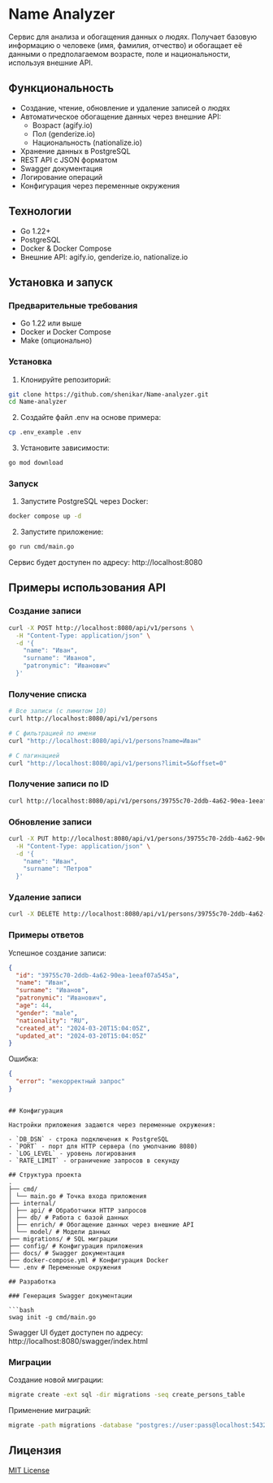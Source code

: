 # Name Analyzer

Сервис для анализа и обогащения данных о людях. Получает базовую информацию о человеке (имя, фамилия, отчество) и обогащает её данными о предполагаемом возрасте, поле и национальности, используя внешние API.

## Функциональность

- Создание, чтение, обновление и удаление записей о людях
- Автоматическое обогащение данных через внешние API:
  - Возраст (agify.io)
  - Пол (genderize.io)
  - Национальность (nationalize.io)
- Хранение данных в PostgreSQL
- REST API с JSON форматом
- Swagger документация
- Логирование операций
- Конфигурация через переменные окружения

## Технологии

- Go 1.22+
- PostgreSQL
- Docker & Docker Compose
- Внешние API: agify.io, genderize.io, nationalize.io

## Установка и запуск

### Предварительные требования

- Go 1.22 или выше
- Docker и Docker Compose
- Make (опционально)

### Установка

1. Клонируйте репозиторий:
```bash
git clone https://github.com/shenikar/Name-analyzer.git
cd Name-analyzer
```

2. Создайте файл .env на основе примера:
```bash
cp .env_example .env
```

3. Установите зависимости:
```bash
go mod download
```

### Запуск

1. Запустите PostgreSQL через Docker:
```bash
docker compose up -d
```

2. Запустите приложение:
```bash
go run cmd/main.go
```

Сервис будет доступен по адресу: http://localhost:8080

## Примеры использования API

### Создание записи
```bash
curl -X POST http://localhost:8080/api/v1/persons \
  -H "Content-Type: application/json" \
  -d '{
    "name": "Иван",
    "surname": "Иванов",
    "patronymic": "Иванович"
  }'
```

### Получение списка
```bash
# Все записи (с лимитом 10)
curl http://localhost:8080/api/v1/persons

# С фильтрацией по имени
curl "http://localhost:8080/api/v1/persons?name=Иван"

# С пагинацией
curl "http://localhost:8080/api/v1/persons?limit=5&offset=0"
```

### Получение записи по ID
```bash
curl http://localhost:8080/api/v1/persons/39755c70-2ddb-4a62-90ea-1eeaf07a545a
```

### Обновление записи
```bash
curl -X PUT http://localhost:8080/api/v1/persons/39755c70-2ddb-4a62-90ea-1eeaf07a545a \
  -H "Content-Type: application/json" \
  -d '{
    "name": "Иван",
    "surname": "Петров"
  }'
```

### Удаление записи
```bash
curl -X DELETE http://localhost:8080/api/v1/persons/39755c70-2ddb-4a62-90ea-1eeaf07a545a
```

### Примеры ответов

Успешное создание записи:
```json
{
  "id": "39755c70-2ddb-4a62-90ea-1eeaf07a545a",
  "name": "Иван",
  "surname": "Иванов",
  "patronymic": "Иванович",
  "age": 44,
  "gender": "male",
  "nationality": "RU",
  "created_at": "2024-03-20T15:04:05Z",
  "updated_at": "2024-03-20T15:04:05Z"
}
```

Ошибка:
```json
{
  "error": "некорректный запрос"
}
```
```

## Конфигурация

Настройки приложения задаются через переменные окружения:

- `DB_DSN` - строка подключения к PostgreSQL
- `PORT` - порт для HTTP сервера (по умолчанию 8080)
- `LOG_LEVEL` - уровень логирования
- `RATE_LIMIT` - ограничение запросов в секунду

## Структура проекта
.
├── cmd/
│ └── main.go # Точка входа приложения
├── internal/
│ ├── api/ # Обработчики HTTP запросов
│ ├── db/ # Работа с базой данных
│ ├── enrich/ # Обогащение данных через внешние API
│ └── model/ # Модели данных
├── migrations/ # SQL миграции
├── config/ # Конфигурация приложения
├── docs/ # Swagger документация
├── docker-compose.yml # Конфигурация Docker
└── .env # Переменные окружения

## Разработка

### Генерация Swagger документации

```bash
swag init -g cmd/main.go
```

Swagger UI будет доступен по адресу: http://localhost:8080/swagger/index.html

### Миграции

Создание новой миграции:
```bash
migrate create -ext sql -dir migrations -seq create_persons_table
```

Применение миграций:
```bash
migrate -path migrations -database "postgres://user:pass@localhost:5432/dbname?sslmode=disable" up
```

## Лицензия

[MIT License](LICENSE)